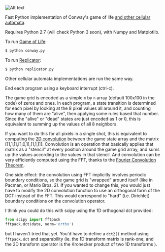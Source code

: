 ![Alt text](http://i.imgur.com/6B84SNI.png "Screenshot")

Fast Python implementation of Conway's game of life [and other cellular automata](http://www.conwaylife.com/wiki/Cellular_automaton#Well-known_Life-like_cellular_automata).

Requires Python 2.7 (will check Python 3 soon), with Numpy and Matplotlib.

To run [Game of Life](http://www.conwaylife.com/wiki/Conway%27s_Game_of_Life):
```bash
$ python conway.py
```

To run [Replicator](http://www.conwaylife.com/wiki/Replicator_(CA)):
```bash
$ python replicator.py
```

Other cellular automata implementations are run the same way.

End each program using a keyboard interrupt (ctrl-c).

The game grid is encoded as a simple `m` by `n` array (default 100x100 in the code) of zeros and ones.
In each program, a state transition is determined for each pixel by looking at the 8 pixel values all around it, and counting how many of them are "alive", then applying some rules based that number. Since the "alive" or "dead" states are just encoded as 1 or 0, this is equivalent to summing up the values of all 8 neighbors.

If you want to do this for all pixels in a single shot, this is equivalent to computing the [2D convolution](http://en.wikipedia.org/wiki/Convolution) between the game state array and the matrix [[1,1,1],[1,0,1],[1,1,1]]. Convolution is an operation that basically applies that matrix as a "stencil" at every position around the game grid array, and sums up the values according to the values in that stencil. And convolution can be very efficiently computed using the FFT, thanks to the [Fourier Convolution Theorem](http://en.wikipedia.org/wiki/Convolution_theorem).

One side effect: the convolution using FFT implicitly involves periodic
boundary conditions, so the game grid is "wrapped" around itself (like in Pacman, or Mario Bros. 2).
If you wanted to change this, you would just have to modify the 2D convolution
function to use an orthogonal form of the DCT instead of the FFT. This would
correspond to "hard" (i.e. Dirichlet) boundary conditions on the convolution operator.

I think you could do this with scipy using the 1D orthogonal dct provided:

```python
from scipy import fftpack
fftpack.dct(data, norm='ortho')
```

but I haven't tried that yet. You'd have to define a `dct2()` method using `fftpack.dct` and separability (ie. the 1D transform matrix is rank-one, and the 2D transform operator is the Kronecker product of two 1D transforms ).
